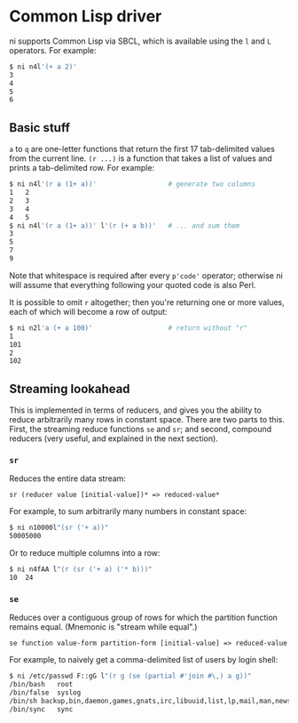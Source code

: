 # Common Lisp driver
ni supports Common Lisp via SBCL, which is available using the `l` and `L`
operators. For example:

```bash
$ ni n4l'(+ a 2)'
3
4
5
6
```

## Basic stuff
`a` to `q` are one-letter functions that return the first 17 tab-delimited
values from the current line. `(r ...)` is a function that takes a list of
values and prints a tab-delimited row. For example:

```bash
$ ni n4l'(r a (1+ a))'                  # generate two columns
1	2
2	3
3	4
4	5
$ ni n4l'(r a (1+ a))' l'(r (+ a b))'   # ... and sum them
3
5
7
9
```

Note that whitespace is required after every `p'code'` operator; otherwise ni
will assume that everything following your quoted code is also Perl.

It is possible to omit `r` altogether; then you're returning one or more
values, each of which will become a row of output:

```bash
$ ni n2l'a (+ a 100)'                   # return without "r"
1
101
2
102
```

## Streaming lookahead
This is implemented in terms of reducers, and gives you the ability to reduce
arbitrarily many rows in constant space. There are two parts to this. First,
the streaming reduce functions `se` and `sr`; and second, compound reducers
(very useful, and explained in the next section).

### `sr`
Reduces the entire data stream:

```
sr (reducer value [initial-value])* => reduced-value*
```

For example, to sum arbitrarily many numbers in constant space:

```bash
$ ni n10000l"(sr ('+ a))"
50005000
```

Or to reduce multiple columns into a row:

```bash
$ ni n4fAA l"(r (sr ('+ a) ('* b)))"
10	24
```

### `se`
Reduces over a contiguous group of rows for which the partition function
remains equal. (Mnemonic is "stream while equal".)

```
se function value-form partition-form [initial-value] => reduced-value
```

For example, to naively get a comma-delimited list of users by login shell:

```bash
$ ni /etc/passwd F::gG l"(r g (se (partial #'join #\,) a g))"
/bin/bash	root
/bin/false	syslog
/bin/sh	backup,bin,daemon,games,gnats,irc,libuuid,list,lp,mail,man,news,nobody,proxy,sys,uucp,www-data
/bin/sync	sync
```
